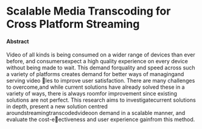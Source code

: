 Scalable Media Transcoding 
for Cross Platform Streaming
========================

#### Abstract
Video of all kinds is being consumed on a wider range of devices than ever before, and consumersexpect a high quality experience on every device without being made to wait. This demand forquality and speed across such a variety of platforms creates demand for better ways of managingand serving video les to improve user satisfaction. There are many challenges to overcome,and while current solutions have already solved these in a variety of ways, there is always roomfor improvement since existing solutions are not perfect.  This research aims to investigatecurrent solutions in depth, present a new solution centred aroundstreamingtranscodedvideoon demand in a scalable manner, and evaluate the cost-eectiveness and user experience gainfrom this method.
